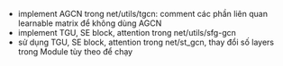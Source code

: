 - implement AGCN trong net/utils/tgcn: comment các phần liên quan learnable matrix để không dùng AGCN
- implement TGU, SE block, attention trong net/utils/sfg-gcn
- sử dụng TGU, SE block, attention trong net/st_gcn, thay đổi số layers trong Module tùy theo để chạy
  
